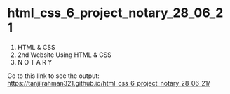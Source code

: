 # html_css_6_project_notary_28_06_21

1. HTML & CSS
2. 2nd Website Using HTML & CSS
3. N O T A R Y





Go to this link to see the output: https://tanjilrahman321.github.io/html_css_6_project_notary_28_06_21/
